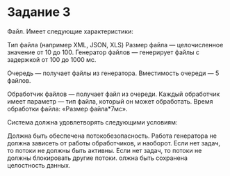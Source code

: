 # Задание 3

Файл. Имеет следующие характеристики:

Тип файла (например XML, JSON, XLS)
Размер файла — целочисленное значение от 10 до 100.
Генератор файлов — генерирует файлы с задержкой от 100 до 1000 мс.

Очередь — получает файлы из генератора. Вместимость очереди — 5 файлов.

Обработчик файлов — получает файл из очереди. Каждый обработчик имеет параметр — тип файла, который он может обработать. Время обработки файла: «Размер файла*7мс».

Система должна удовлетворять следующими условиям:

Должна быть обеспечена потокобезопасность.
Работа генератора не должна зависеть от работы обработчиков, и наоборот.
Если нет задач, то потоки не должны быть активны.
Если нет задач, то потоки не должны блокировать другие потоки.
олжна быть сохранена целостность данных.

